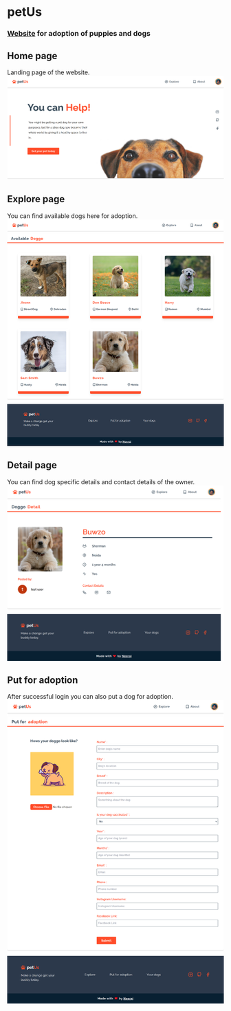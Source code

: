 # petUs

### [Website](https://petus.vercel.app/) for adoption of puppies and dogs

## Home page

Landing page of the website.
<img src="./public/images/home.png" />

## Explore page

You can find available dogs here for adoption.
<img src="./public/images/explore.png" />

## Detail page

You can find dog specific details and contact details of the owner.
<img src="./public/images/detail.png" />

## Put for adoption

After successful login you can also put a dog for adoption.
<img src="./public/images/add.png" />
